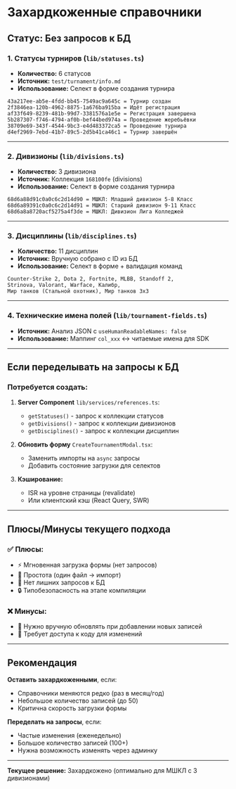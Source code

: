 # Захардкоженные справочники

## Статус: Без запросов к БД

### 1. Статусы турниров (`lib/statuses.ts`)
- **Количество:** 6 статусов
- **Источник:** `test/turnament/info.md`
- **Использование:** Селект в форме создания турнира

```
43a217ee-ab5e-4fdd-bb45-7549ac9a645c = Турнир создан
2f3846ea-120b-4962-8875-1a676ba915ba = Идёт регистрация
af33f649-8239-481b-99d7-3381576a1e5e = Регистрация завершена
5b287307-f746-4794-af0b-bef44bed974a = Проведение жеребьёвки
38709e69-343f-4544-9bc3-e4d483372ca5 = Проведение турнира
d4ef2969-7ebd-41b7-89c5-2d5b41ca46c1 = Турнир завершён
```

---

### 2. Дивизионы (`lib/divisions.ts`)
- **Количество:** 3 дивизиона
- **Источник:** Коллекция `168100fe` (divisions)
- **Использование:** Селект в форме создания турнира

```
68d6a88d91c0a0c6c2d14d90 = МШКЛ: Младший дивизион 5-8 Класс
68d6a89391c0a0c6c2d14d91 = МШКЛ: Старший дивизион 9-11 Класс
68d6a8a8720acf5275a4f3de = МШКЛ: Дивизион Лига Колледжей
```

---

### 3. Дисциплины (`lib/disciplines.ts`)
- **Количество:** 11 дисциплин
- **Источник:** Вручную собрано с ID из БД
- **Использование:** Селект в форме + валидация команд

```
Counter-Strike 2, Dota 2, Fortnite, MLBB, Standoff 2,
Strinova, Valorant, Warface, Калибр, 
Мир танков (Стальной охотник), Мир танков 3x3
```

---

### 4. Технические имена полей (`lib/tournament-fields.ts`)
- **Источник:** Анализ JSON с `useHumanReadableNames: false`
- **Использование:** Маппинг `col_xxx` ↔ читаемые имена для SDK

---

## Если переделывать на запросы к БД

### Потребуется создать:

1. **Server Component** `lib/services/references.ts`:
   - `getStatuses()` - запрос к коллекции статусов
   - `getDivisions()` - запрос к коллекции дивизионов  
   - `getDisciplines()` - запрос к коллекции дисциплин

2. **Обновить форму** `CreateTournamentModal.tsx`:
   - Заменить импорты на `async` запросы
   - Добавить состояние загрузки для селектов

3. **Кэширование:**
   - ISR на уровне страницы (revalidate)
   - Или клиентский кэш (React Query, SWR)

---

## Плюсы/Минусы текущего подхода

### ✅ Плюсы:
- ⚡ Мгновенная загрузка формы (нет запросов)
- 🎯 Простота (один файл → импорт)
- 💾 Нет лишних запросов к БД
- 🔒 Типобезопасность на этапе компиляции

### ❌ Минусы:
- 🔧 Нужно вручную обновлять при добавлении новых записей
- 📝 Требует доступа к коду для изменений

---

## Рекомендация

**Оставить захардкоженными**, если:
- Справочники меняются редко (раз в месяц/год)
- Небольшое количество записей (до 50)
- Критична скорость загрузки формы

**Переделать на запросы**, если:
- Частые изменения (еженедельно)
- Большое количество записей (100+)
- Нужна возможность изменять через админку

---

**Текущее решение:** Захардкожено (оптимально для МШКЛ с 3 дивизионами)
